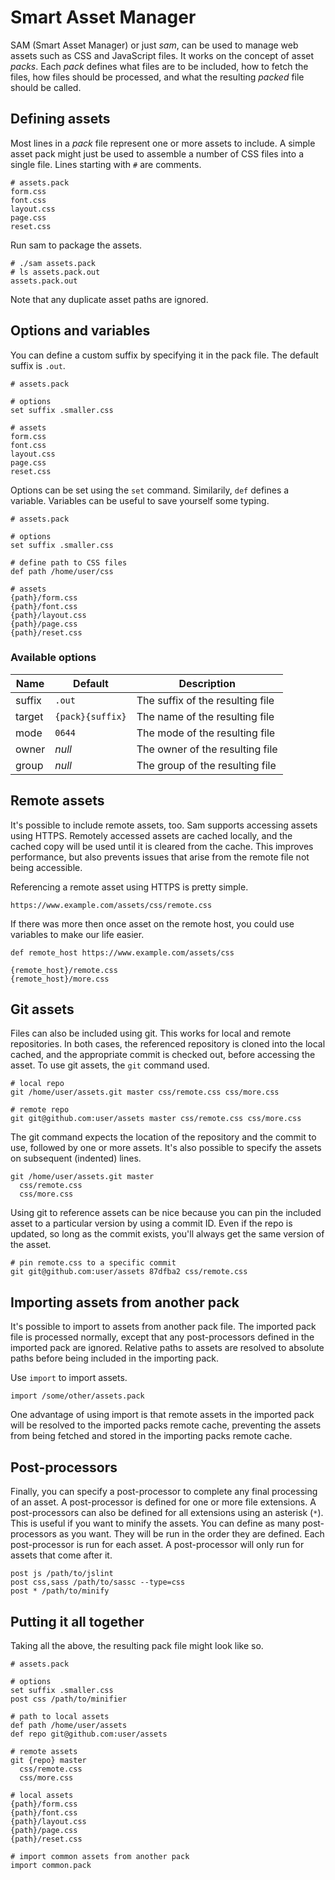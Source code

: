 Smart Asset Manager
===================

SAM (Smart Asset Manager) or just *sam*, can be used to manage web assets such as CSS and JavaScript files. It works on the concept of asset *packs*. Each *pack* defines what files are to be included, how to fetch the files, how files should be processed, and what the resulting *packed* file should be called.

Defining assets
---------------

Most lines in a *pack* file represent one or more assets to include. A simple asset pack might just be used to assemble a number of CSS files into a single file. Lines starting with `#` are comments.

```
# assets.pack
form.css
font.css
layout.css
page.css
reset.css
```

Run sam to package the assets.

```
# ./sam assets.pack
# ls assets.pack.out
assets.pack.out
```

Note that any duplicate asset paths are ignored.

Options and variables
---------------------

You can define a custom suffix by specifying it in the pack file. The default suffix is `.out`.

```
# assets.pack

# options
set suffix .smaller.css

# assets
form.css
font.css
layout.css
page.css
reset.css
```

Options can be set using the `set` command. Similarily, `def` defines a variable. Variables can be useful to save yourself some typing.

```
# assets.pack

# options
set suffix .smaller.css

# define path to CSS files
def path /home/user/css

# assets
{path}/form.css
{path}/font.css
{path}/layout.css
{path}/page.css
{path}/reset.css
```

### Available options

| Name   | Default          | Description                      |
|--------|------------------|----------------------------------|
| suffix | `.out`           | The suffix of the resulting file |
| target | `{pack}{suffix}` | The name of the resulting file   |
| mode   | `0644`           | The mode of the resulting file   |
| owner  | *null*           | The owner of the resulting file  |
| group  | *null*           | The group of the resulting file  |

Remote assets
-------------

It's possible to include remote assets, too. Sam supports accessing assets using HTTPS. Remotely accessed assets are cached locally, and the cached copy will be used until it is cleared from the cache. This improves performance, but also prevents issues that arise from the remote file not being accessible.

Referencing a remote asset using HTTPS is pretty simple.

```
https://www.example.com/assets/css/remote.css
```

If there was more then once asset on the remote host, you could use variables to make our life easier.

```
def remote_host https://www.example.com/assets/css

{remote_host}/remote.css
{remote_host}/more.css
```

Git assets
----------

Files can also be included using git. This works for local and remote repositories. In both cases, the referenced repository is cloned into the local cached, and the appropriate commit is checked out, before accessing the asset. To use git assets, the `git` command used.

```
# local repo
git /home/user/assets.git master css/remote.css css/more.css

# remote repo
git git@github.com:user/assets master css/remote.css css/more.css
```

The git command expects the location of the repository and the commit to use, followed by one or more assets. It's also possible to specify the assets on subsequent (indented) lines.

```
git /home/user/assets.git master
  css/remote.css
  css/more.css
```

Using git to reference assets can be nice because you can pin the included asset to a particular version by using a commit ID. Even if the repo is updated, so long as the commit exists, you'll always get the same version of the asset.

```
# pin remote.css to a specific commit
git git@github.com:user/assets 87dfba2 css/remote.css
```

Importing assets from another pack
----------------------------------

It's possible to import to assets from another pack file. The imported pack file is processed normally, except that any post-processors defined in the imported pack are ignored. Relative paths to assets are resolved to absolute paths before being included in the importing pack.

Use `import` to import assets.

```
import /some/other/assets.pack
```

One advantage of using import is that remote assets in the imported pack will be resolved to the imported packs remote cache, preventing the assets from being fetched and stored in the importing packs remote cache.

Post-processors
---------------

Finally, you can specify a post-processor to complete any final processing of an asset. A post-processor is defined for one or more file extensions. A post-processors can also be defined for all extensions using an asterisk (`*`). This is useful if you want to minify the assets. You can define as many post-processors as you want. They will be run in the order they are defined. Each post-processor is run for each asset. A post-processor will only run for assets that come after it.

```
post js /path/to/jslint
post css,sass /path/to/sassc --type=css
post * /path/to/minify
```

Putting it all together
-----------------------

Taking all the above, the resulting pack file might look like so.

```
# assets.pack

# options
set suffix .smaller.css
post css /path/to/minifier

# path to local assets
def path /home/user/assets
def repo git@github.com:user/assets

# remote assets
git {repo} master
  css/remote.css
  css/more.css

# local assets
{path}/form.css
{path}/font.css
{path}/layout.css
{path}/page.css
{path}/reset.css

# import common assets from another pack
import common.pack
```
